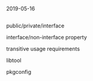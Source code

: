 2019-05-16

##

public/private/interface

interface/non-interface property

transitive usage requirements

libtool

pkgconfig